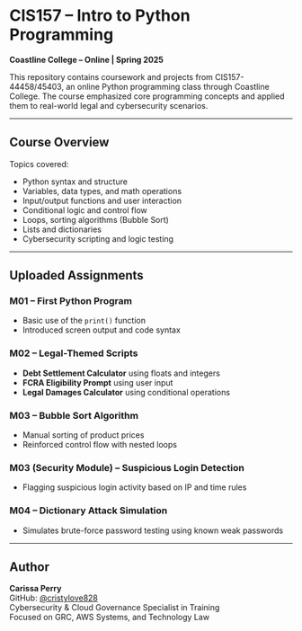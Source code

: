 # CIS157 – Intro to Python Programming  
**Coastline College – Online | Spring 2025**

This repository contains coursework and projects from CIS157-44458/45403, an online Python programming class through Coastline College. The course emphasized core programming concepts and applied them to real-world legal and cybersecurity scenarios.

---

## Course Overview  
Topics covered:  
- Python syntax and structure  
- Variables, data types, and math operations  
- Input/output functions and user interaction  
- Conditional logic and control flow  
- Loops, sorting algorithms (Bubble Sort)  
- Lists and dictionaries  
- Cybersecurity scripting and logic testing  

---

## Uploaded Assignments

### M01 – First Python Program  
- Basic use of the `print()` function  
- Introduced screen output and code syntax  

### M02 – Legal-Themed Scripts  
- **Debt Settlement Calculator** using floats and integers  
- **FCRA Eligibility Prompt** using user input  
- **Legal Damages Calculator** using conditional operations  

### M03 – Bubble Sort Algorithm  
- Manual sorting of product prices  
- Reinforced control flow with nested loops  

### M03 (Security Module) – Suspicious Login Detection  
- Flagging suspicious login activity based on IP and time rules  

### M04 – Dictionary Attack Simulation  
- Simulates brute-force password testing using known weak passwords  

---

## Author  
**Carissa Perry**  
GitHub: [@cristylove828](https://github.com/cristylove828)  
Cybersecurity & Cloud Governance Specialist in Training  
Focused on GRC, AWS Systems, and Technology Law
